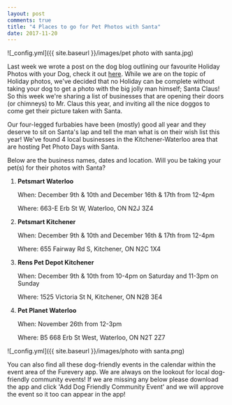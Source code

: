 ```yaml
---
layout: post
comments: true
title: "4 Places to go for Pet Photos with Santa"
date: 2017-11-20
---
```

![_config.yml]({{ site.baseurl }}/images/pet photo with santa.jpg)

Last week we wrote a post on the dog blog outlining our favourite Holiday Photos with your Dog, check it out <a 
href="http://http://blog.furevery.com/6-Of-the-GREATEST-Holiday-Photo-Shoots-With-Dogs-D/">here</a>. While we are on the topic
of Holiday photos, we've decided that no Holiday can be complete without taking your dog to get a photo with
the big jolly man himself; Santa Claus! So this week we're sharing a list of businesses that are opening their doors (or
chimneys) to Mr. Claus this year, and inviting all the nice doggos to come get their picture taken with Santa.

Our four-legged furbabies have been (mostly) good all year and they deserve to sit on Santa's lap and tell the man what is on
their wish list this year! We've found 4 local businesses in the Kitchener-Waterloo area that are hosting Pet Photo Days with
Santa.

Below are the business names, dates and location. Will you be taking your pet(s) for their photos with Santa? 

1. **Petsmart Waterloo** 

   When: December 9th & 10th and December 16th & 17th from 12-4pm

   Where: 663-E Erb St W, Waterloo, ON N2J 3Z4

2. **Petsmart Kitchener**

   When: December 9th & 10th and December 16th & 17th from 12-4pm

   Where: 655 Fairway Rd S, Kitchener, ON N2C 1X4

3. **Rens Pet Depot Kitchener**

   When: December 9th & 10th from 10-4pm on Saturday and 11-3pm on Sunday

   Where: 1525 Victoria St N, Kitchener, ON N2B 3E4

4. **Pet Planet Waterloo**

   When: November 26th from 12-3pm

   Where: B5 668 Erb St West, Waterloo, ON N2T 2Z7

![_config.yml]({{ site.baseurl }}/images/photo with santa.png)

You can also find all these dog-friendly events in the calendar within the event area of the Furevery app. We are always on
the lookout for local dog-friendly community events! If we are missing any below please download the app and click 'Add Dog
Friendly Community Event' and we will approve the event so it too can appear in the app! 





